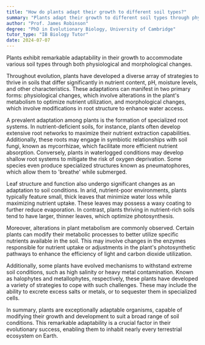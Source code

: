```yaml
---
title: "How do plants adapt their growth to different soil types?"
summary: "Plants adapt their growth to different soil types through physiological and morphological changes."
author: "Prof. James Robinson"
degree: "PhD in Evolutionary Biology, University of Cambridge"
tutor_type: "IB Biology Tutor"
date: 2024-07-07
---
```


Plants exhibit remarkable adaptability in their growth to accommodate various soil types through both physiological and morphological changes.

Throughout evolution, plants have developed a diverse array of strategies to thrive in soils that differ significantly in nutrient content, pH, moisture levels, and other characteristics. These adaptations can manifest in two primary forms: physiological changes, which involve alterations in the plant's metabolism to optimize nutrient utilization, and morphological changes, which involve modifications in root structure to enhance water access.

A prevalent adaptation among plants is the formation of specialized root systems. In nutrient-deficient soils, for instance, plants often develop extensive root networks to maximize their nutrient extraction capabilities. Additionally, these roots may engage in symbiotic relationships with soil fungi, known as mycorrhizae, which facilitate more efficient nutrient absorption. Conversely, plants in waterlogged conditions may develop shallow root systems to mitigate the risk of oxygen deprivation. Some species even produce specialized structures known as pneumatophores, which allow them to 'breathe' while submerged.

Leaf structure and function also undergo significant changes as an adaptation to soil conditions. In arid, nutrient-poor environments, plants typically feature small, thick leaves that minimize water loss while maximizing nutrient uptake. These leaves may possess a waxy coating to further reduce evaporation. In contrast, plants thriving in nutrient-rich soils tend to have larger, thinner leaves, which optimize photosynthesis.

Moreover, alterations in plant metabolism are commonly observed. Certain plants can modify their metabolic processes to better utilize specific nutrients available in the soil. This may involve changes in the enzymes responsible for nutrient uptake or adjustments in the plant's photosynthetic pathways to enhance the efficiency of light and carbon dioxide utilization.

Additionally, some plants have evolved mechanisms to withstand extreme soil conditions, such as high salinity or heavy metal contamination. Known as halophytes and metallophytes, respectively, these plants have developed a variety of strategies to cope with such challenges. These may include the ability to excrete excess salts or metals, or to sequester them in specialized cells.

In summary, plants are exceptionally adaptable organisms, capable of modifying their growth and development to suit a broad range of soil conditions. This remarkable adaptability is a crucial factor in their evolutionary success, enabling them to inhabit nearly every terrestrial ecosystem on Earth.
    